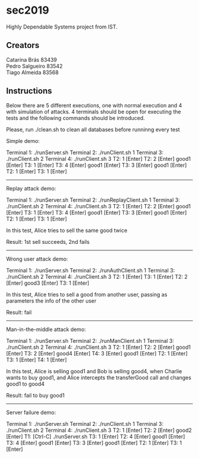 # sec2019
Highly Dependable Systems project from IST.

## Creators
Catarina Brás 83439\
Pedro Salgueiro 83542\
Tiago Almeida 83568


## Instructions
Below there are 5 different executions, one with normal execution and 4 with simulation of attacks.
4 terminals should be open for executing the tests and the following commands should be introduced.

Please, run ./clean.sh to clean all databases before runninng every test

Simple demo:

Terminal 1: ./runServer.sh
Terminal 2: ./runClient.sh 1
Terminal 3: ./runClient.sh 2
Terminal 4: ./runClient.sh 3
T2: 1 [Enter]
T2: 2 [Enter] good1 [Enter]
T3: 1 [Enter]
T3: 4 [Enter] good1 [Enter]
T3: 3 [Enter] good1 [Enter]
T2: 1 [Enter]
T3: 1 [Enter]

******************************************************
Replay attack demo:

Terminal 1: ./runServer.sh
Terminal 2: ./runReplayClient.sh 1
Terminal 3: ./runClient.sh 2
Terminal 4: ./runClient.sh 3
T2: 1 [Enter]
T2: 2 [Enter] good1 [Enter]
T3: 1 [Enter]
T3: 4 [Enter] good1 [Enter]
T3: 3 [Enter] good1 [Enter]
T2: 1 [Enter]
T3: 1 [Enter]

In this test, Alice tries to sell the same good twice

Result: 1st sell succeeds, 2nd fails

*******************************************************
Wrong user attack demo:

Terminal 1: ./runServer.sh
Terminal 2: ./runAuthClient.sh 1
Terminal 3: ./runClient.sh 2
Terminal 4: ./runClient.sh 3
T2: 1 [Enter]
T3: 1 [Enter]
T2: 2 [Enter] good3 [Enter]
T3: 1 [Enter]

In this test, Alice tries to sell a good from another user,
passing as parameters the info of the other user

Result: fail

******************************************************
Man-in-the-middle attack demo:

Terminal 1: ./runServer.sh
Terminal 2: ./runManClient.sh 1
Terminal 3: ./runClient.sh 2
Terminal 4: ./runClient.sh 3
T2: 1 [Enter]
T2: 2 [Enter] good1 [Enter]
T3: 2 [Enter] good4 [Enter]
T4: 3 [Enter] good1 [Enter]
T2: 1 [Enter]
T3: 1 [Enter]
T4: 1 [Enter]

In this test, Alice is selling good1 and Bob is selling good4, 
when Charlie wants to buy good1, and Alice intercepts the transferGood
call and changes good1 to good4

Result: fail to buy good1 

******************************************************
Server failure demo:

Terminal 1: ./runServer.sh
Terminal 2: ./runClient.sh 1
Terminal 3: ./runClient.sh 2
Terminal 4: ./runClient.sh 3
T2: 1 [Enter]
T2: 2 [Enter] good2 [Enter]
T1: [Ctrl-C] ./runServer.sh
T3: 1 [Enter]
T2: 4 [Enter] good1 [Enter]
T3: 4 [Enter] good1 [Enter]
T3: 3 [Enter] good1 [Enter]
T2: 1 [Enter]
T3: 1 [Enter]
